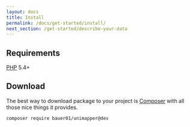 ```yaml
---
layout: docs
title: Install
permalink: /docs/get-started/install/
next_section: /get-started/describe-your-data
---
```


## Requirements

<a href="http://php.net">PHP</a> 5.4+

## Download

The best way to download package to your project is [Composer](https://getcomposer.org) with all those nice things it provides.

```shell
composer require bauer01/unimapper@dev
```
